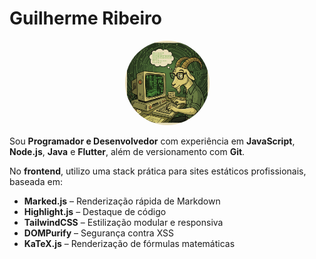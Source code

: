 # Guilherme Ribeiro


<p align="center">
  <img src="./img/goatgreen.png" alt="Descrição da imagem" style="border-radius: 50%;
  width: 135px; height: 135px;">
</p>





Sou **Programador e Desenvolvedor** com experiência em **JavaScript**, **Node.js**, **Java** e **Flutter**, além de versionamento com **Git**.  

No **frontend**, utilizo uma stack prática para sites estáticos profissionais, baseada em:

- **Marked.js** – Renderização rápida de Markdown
- **Highlight.js** – Destaque de código
- **TailwindCSS** – Estilização modular e responsiva
- **DOMPurify** – Segurança contra XSS
- **KaTeX.js** – Renderização de fórmulas matemáticas










